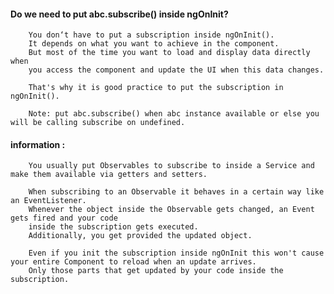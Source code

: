 #### Do we need to put abc.subscribe() inside ngOnInit?

        You don‘t have to put a subscription inside ngOnInit(). 
        It depends on what you want to achieve in the component. 
        But most of the time you want to load and display data directly when 
        you access the component and update the UI when this data changes. 
        
        That's why it is good practice to put the subscription in ngOnInit().

        Note: put abc.subscribe() when abc instance available or else you will be calling subscribe on undefined. 

#### information : 

        You usually put Observables to subscribe to inside a Service and make them available via getters and setters.

        When subscribing to an Observable it behaves in a certain way like an EventListener. 
        Whenever the object inside the Observable gets changed, an Event gets fired and your code 
        inside the subscription gets executed. 
        Additionally, you get provided the updated object.

        Even if you init the subscription inside ngOnInit this won't cause your entire Component to reload when an update arrives. 
        Only those parts that get updated by your code inside the subscription.

